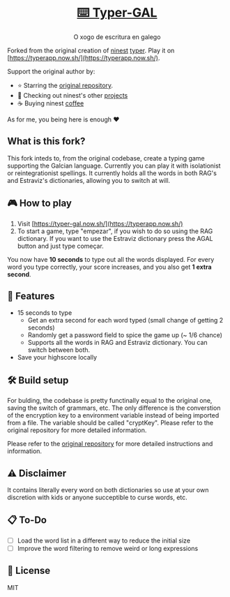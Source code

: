 <h1 align="center"><a href="https://typer-gal.now.sh">⌨️ Typer-GAL</a></h1>

<p align="center">O xogo de escritura en galego</p>

Forked from the original creation of [ninest](https://github.com/ninest/) [typer](https://github.com/ninest/typer). Play it on [https://typerapp.now.sh/](https://typerapp.now.sh/).

Support the original author by:
  - ⭐️ Starring the [original repository](https://github.com/ninest/typer).
  - 🎒 Checking out ninest's other [projects](https://github.com/ninest)
  - ☕️ Buying ninest [coffee](https://www.buymeacoffee.com/ninest)

As for me, you being here is enough ❤️
## What is this fork?

This fork inteds to, from the original codebase, create a typing game supporting the Galcian language. Currently you can play it with isolationist or reintegrationist spellings. It currently holds all the words in both RAG's and Estraviz's dictionaries, allowing you to switch at will.

## 🎮 How to play

1. Visit [https://typer-gal.now.sh/](https://typerapp.now.sh/)
2. To start a game, type "empezar", if you wish to do so using the RAG dictionary. If you want to use the Estraviz dictionary press the AGAL button and just type começar.

You now have **10 seconds** to type out all the words displayed. For every word you type correctly, your score increases, and you also get **1 extra second**.

## 🚀 Features
- 15 seconds to type
  - Get an extra second for each word typed (small change of getting 2 seconds)
  - Randomly get a password field to spice the game up (~ 1/6 chance)
  - Supports all the words in RAG and Estraviz dictionary. You can switch between both.
- Save your highscore locally

## 🛠 Build setup

For bulding, the codebase is pretty functinally equal to the original one, saving the switch of grammars, etc. 
The only difference is the converstion of the encryption key to a environment variable instead of being imported from a file. The variable should be called "cryptKey". Please refer to the original repository for more detailed information. 

Please refer to the [original repository](https://github.com/ninest/typer) for more detailed instructions and information.

## ⚠️ Disclaimer
It contains literally every word on both dictionaries so use at your own discretion with kids or anyone succeptible to curse words, etc.

## 📋 To-Do
- [ ] Load the word list in a different way to reduce the initial size
- [ ] Improve the word filtering to remove weird or long expressions

## 📜 License
MIT
